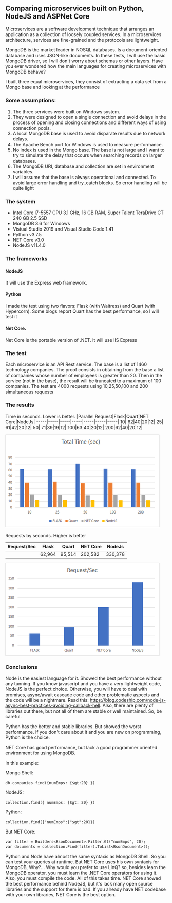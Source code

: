 ## Comparing microservices built on Python, NodeJS and ASPNet Core

Microservices are a software development technique  that arranges an application as a collection of loosely coupled services. In a microservices architecture, services are fine-grained and the protocols are lightweight.

MongoDB is the market leader in NOSQL databases. Is a document-oriented database and uses JSON-like documents. In these tests, I will use the basic MongoDB driver, so I will don't worry about schemas or other layers.
Have you ever wondered how the main languages ​​for creating microservices with MongoDB behave?

I built three equal microservices, they consist of extracting a data set from a Mongo base and looking at the performance

### Some assumptions:
1. The three services were built on Windows system.
2. They were designed to open a single connection and avoid delays in the process of opening and closing connections and different ways of using connection pools.
3. A local MongoDB base is used to avoid disparate results due to network delays.
4. The Apache Bench port for Windows is used to measure performance.
5. No index is used in the Mongo base. The base is not large and I want to try to simulate the delay that occurs when searching records on larger databases.
6. The MongoDB URI, database and collection are set in environment variables.
7. I will assume that the base is always operational and connected. To avoid large error handling and try..catch blocks. So error handling will be quite light

### The system

* Intel Core I7-5557 CPU 3.1 GHz, 16 GB RAM, Super Talent TeraDrive CT 240 GB 2.5 SSD
* MongoDB 3.6 for Windows
* Vistual Studio 2019 and Visual Studio Code 1.41
* Python v3.7.5
* NET Core v3.0
* NodeJS v11.4.0

### The frameworks

#### NodeJS
It will use the Express web framework. 

#### Python
I made the test using two flavors: Flask (with Waitress) and Quart (with Hypercorn). Some blogs report Quart has the best performance, so I will test it

#### Net Core. 
Net Core is the portable version of .NET. It will use IIS Express

### The test

Each microservice is an API Rest service. The base is a list of 1460 technology companies. The proof consists in obtaining from the base a list of companies whose number of employees is greater than 20. Then in the service (not in the base), the result will be truncated to a maximum of 100 companies.
The test are 4000 requests using 10,25,50,100 and 200 simultaneous requests

### The results

Time in seconds. Lower is better.
|Parallel Request|Flask|Quart|NET Core|NodeJs|
-----|-----|-----|-----|-----|-----|-----|
10|	62|40|20|12|
25|	61|42|20|12|
50|	71|39|19|12|
100|63|40|20|12|
200|62|40|20|12|


![](totaltime.png)

Requests by seconds. Higher is better

|Request/Sec|Flask|Quart|NET Core|NodeJs|
-----|-----|-----|-----|-----|
||62,964|95,514|202,582|330,378|


![](paralellproc.png)


### Conclusions

Node is the easiest language for it. Showed the best performance without any tunning. If you know javascript and you have a very lightweight code, NodeJS is the perfect choice. Otherwise, you will have to deal with promises, async/await cascade code and other problematic aspects and the code will be a nightmare. Read this: https://blog.codeship.com/node-js-async-best-practices-avoiding-callback-hell. Also, there are plenty of libraries out there, but not all of them are stable or well maintained. So, be careful.

Python has the better and stable libraries. But showed the worst performance. If you don't care about it and you are new on programming, Python is the choice.

NET Core has good performance, but lack a good programmer oriented environment for using MongoDB. 

In this example:

Mongo Shell:
```
db.companies.find({numEmps: {$gt:20} })
```

NodeJS: 
```
collection.find({ numEmps: {$gt: 20} })

````

Python:
```
collection.find({"numEmps":{"$gt":20}})
```

But NET Core:
```
var filter = Builders<BsonDocument>.Filter.Gt("numEmps", 20);
var documents = collection.Find(filter).ToList<BsonDocument>();
```

Python and Node have almost the same syntaxis as MongoDB Shell. So you can test your queries at runtime. But NET Core uses his own syntaxis for MongoDB, Why?... Why would you prefer to use LinQ? so, besides learn the MongoDB operator, you must learn the .NET Core operators for using it. Also, you must compile the code. All of this takes time. 
NET Core showed the best performance behind NodeJS, but it's lack many open source libraries and the support for them is bad. If you already have NET codebase with your own libraries, NET Core is the best option.









